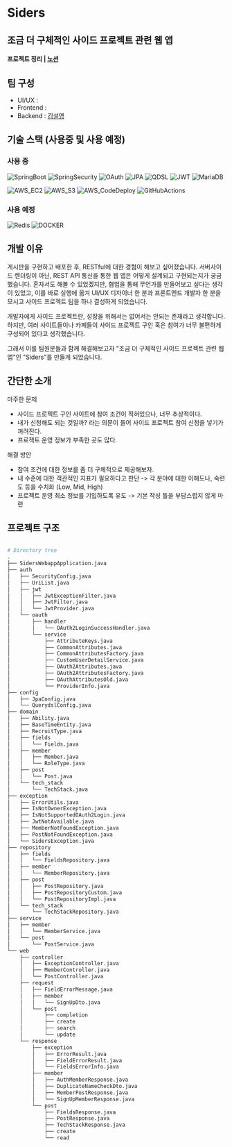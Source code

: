 # Siders
## 조금 더 구체적인 사이드 프로젝트 관련 웹 앱

#### 프로젝트 정리 | [노션](https://kimsy8979.notion.site/Siders-2a7e19b7d306490299186c8447105c09)


## 팀 구성
- UI/UX : 
- Frontend : 
- Backend : [김설영](https://github.com/SeolYoungKim)


## 기술 스택 (사용중 및 사용 예정)

### 사용 중
![SpringBoot](https://img.shields.io/badge/SpringBoot-6DB33F?style=flat-square&logo=SpringBoot&logoColor=white)
![SpringSecurity](https://img.shields.io/badge/SpringSecurity-6DB33F?style=flat-square&logo=SpringSecurity&logoColor=white)
![OAuth](https://img.shields.io/badge/OAuth-6DB33F?style=flat-square&logo=OAuth&logoColor=white)
![JPA](https://img.shields.io/badge/JPA-6DB33F?style=flat-square&logo=JPA&logoColor=white)
![QDSL](https://img.shields.io/badge/QDSL-512BD4?style=flat-square&logo=QueryDSL&logoColor=white)
![JWT](https://img.shields.io/badge/JWT-017CEE?style=flat-square&logo=QueryDSL&logoColor=white)
![MariaDB](https://img.shields.io/badge/MariaDB-003545?style=flat-square&logo=MariaDB&logoColor=white)

![AWS_EC2](https://img.shields.io/badge/AWS_EC2-FF9900?style=flat-square&logo=AmazonEC2&logoColor=white)
![AWS_S3](https://img.shields.io/badge/AWS_S3-569A31?style=flat-square&logo=AmazonS3&logoColor=white)
![AWS_CodeDeploy](https://img.shields.io/badge/AWS_CodeDeploy-232F3E?style=flat-square&logo=AmazonCodeDeploy&logoColor=white)
![GitHubActions](https://img.shields.io/badge/GitHubActions-2088FF?style=flat-square&logo=GitHubActions&logoColor=white)


### 사용 예정

![Redis](https://img.shields.io/badge/Redis-DC382D?style=flat-square&logo=Redis&logoColor=white)
![DOCKER](https://img.shields.io/badge/Docker-2496ED?style=flat-square&logo=Docker&logoColor=white)


## 개발 이유

게시판을 구현하고 배포한 후, RESTful에 대한 경험이 해보고 싶어졌습니다. 
서버사이드 렌더링이 아닌, REST API 통신을 통한 웹 앱은 어떻게 설계되고 구현되는지가 궁금했습니다. 
혼자서도 해볼 수 있었겠지만, 협업을 통해 무언가를 만들어보고 싶다는 생각이 있었고, 이를 바로 실행에 옮겨 UI/UX 디자이너 한 분과 프론트엔드 개발자 한 분을 모시고 사이드 프로젝트 팀을 하나 결성하게 되었습니다.

개발자에게 사이드 프로젝트란, 성장을 위해서는 없어서는 안되는 존재라고 생각합니다.
하지만, 여러 사이트들이나 카페들이 사이드 프로젝트 구인 혹은 참여가 너무 불편하게 구성되어 있다고 생각했습니다.

그래서 이를 팀원분들과 함께 해결해보고자 "조금 더 구체적인 사이드 프로젝트 관련 웹 앱"인 "Siders"를 만들게 되었습니다.


## 간단한 소개

마주한 문제
- 사이드 프로젝트 구인 사이트에 참여 조건이 적혀있으나, 너무 추상적이다.
- 내가 신청해도 되는 것일까? 라는 의문이 들어 사이드 프로젝트 참여 신청을 넣기가 꺼려진다.
- 프로젝트 운영 정보가 부족한 곳도 많다.

해결 방안
- 참여 조건에 대한 정보를 좀 더 구체적으로 제공해보자.
- 내 수준에 대한 객관적인 지표가 필요하다고 판단 -> 각 분야에 대한 이해도나, 숙련도 등을 수치화 (Low, Mid, High)
- 프로젝트 운영 최소 정보를 기입하도록 유도 -> 기본 작성 틀을 부담스럽지 않게 마련


## 프로젝트 구조

```bash

# Directory tree
.
├── SidersWebappApplication.java
├── auth
│   ├── SecurityConfig.java
│   ├── UriList.java
│   ├── jwt
│   │   ├── JwtExceptionFilter.java
│   │   ├── JwtFilter.java
│   │   └── JwtProvider.java
│   └── oauth
│       ├── handler
│       │   └── OAuth2LoginSuccessHandler.java
│       └── service
│           ├── AttributeKeys.java
│           ├── CommonAttributes.java
│           ├── CommonAttributesFactory.java
│           ├── CustomUserDetailService.java
│           ├── OAuth2Attributes.java
│           ├── OAuth2AttributesFactory.java
│           ├── OAuthAttributesOld.java
│           └── ProviderInfo.java
├── config
│   ├── JpaConfig.java
│   └── QuerydslConfig.java
├── domain
│   ├── Ability.java
│   ├── BaseTimeEntity.java
│   ├── RecruitType.java
│   ├── fields
│   │   └── Fields.java
│   ├── member
│   │   ├── Member.java
│   │   └── RoleType.java
│   ├── post
│   │   └── Post.java
│   └── tech_stack
│       └── TechStack.java
├── exception
│   ├── ErrorUtils.java
│   ├── IsNotOwnerException.java
│   ├── IsNotSupportedOAuth2Login.java
│   ├── JwtNotAvailable.java
│   ├── MemberNotFoundException.java
│   ├── PostNotFoundException.java
│   └── SidersException.java
├── repository
│   ├── fields
│   │   └── FieldsRepository.java
│   ├── member
│   │   └── MemberRepository.java
│   ├── post
│   │   ├── PostRepository.java
│   │   ├── PostRepositoryCustom.java
│   │   └── PostRepositoryImpl.java
│   └── tech_stack
│       └── TechStackRepository.java
├── service
│   ├── member
│   │   └── MemberService.java
│   └── post
│       └── PostService.java
└── web
    ├── controller
    │   ├── ExceptionController.java
    │   ├── MemberController.java
    │   └── PostController.java
    ├── request
    │   ├── FieldErrorMessage.java
    │   ├── member
    │   │   └── SignUpDto.java
    │   └── post
    │       ├── completion
    │       ├── create
    │       ├── search
    │       └── update
    └── response
        ├── exception
        │   ├── ErrorResult.java
        │   ├── FieldErrorResult.java
        │   └── FieldsErrorInfo.java
        ├── member
        │   ├── AuthMemberResponse.java
        │   ├── DuplicateNameCheckDto.java
        │   ├── MemberPostResponse.java
        │   └── SignUpMemberResponse.java
        └── post
            ├── FieldsResponse.java
            ├── PostResponse.java
            ├── TechStackResponse.java
            ├── create
            └── read

```
